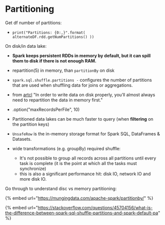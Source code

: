 # Partitioning

Get df number of partitions: 

* `print("Partitions: {0:,}".format( alternateDF.rdd.getNumPartitions() ))`

On disk/in data lake: 

* **Spark keeps persistent RDDs in memory by default, but it can spill them to disk if there is not enough RAM.**
* repartition\(5\) in memory, than `partitionBy` on disk
* `spark.sql.shuffle.partitions -` configures the number of partitions that are used when shuffling data for joins or aggregations.
*  from [artcl](https://mungingdata.com/apache-spark/partitionby/#:~:text=Spark%20writers%20allow%20for%20data,partitioned%20data%20lake%20is%20hard.) "In order to write data on disk properly, you’ll almost always need to repartition the data in memory first."
* .option\("maxRecordsPerFile", 10\)
* Partitioned data lakes can be much faster to query \(when **filtering** on the partition keys\)
* `UnsafeRow` is the in-memory storage format for Spark SQL, DataFrames & Datasets.
* wide transformations \(e.g. groupBy\) required shuffle: 

  * It's not possible to group all records across all partitions until every task is complete \(it is the point at which all the tasks must synchronize\)
  * this is also a significant performance hit: disk IO, network IO and more disk IO.

Go through to understand disc vs memory partitioning: 

{% embed url="https://mungingdata.com/apache-spark/partitionby/" %}

{% embed url="https://stackoverflow.com/questions/45704156/what-is-the-difference-between-spark-sql-shuffle-partitions-and-spark-default-pa" %}



